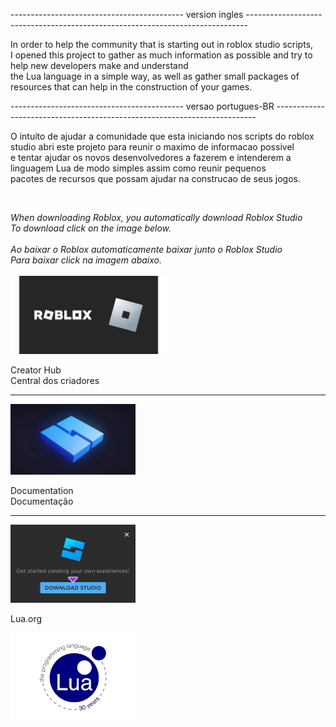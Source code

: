 -------------------------------------------  version ingles  ------------------------------------------------------------------------------
<p>
  In order to help the community that is starting out in roblox studio scripts, <br>I opened this project to gather as much information as possible and try to help new developers make and understand<br> the Lua language in a simple way, as well as gather small packages of resources that can help in the construction of your games.
</p>
-------------------------------------------  versao portugues-BR  -------------------------------------------------------------------------
<p>
  O intuito de ajudar a comunidade que esta iniciando nos scripts do roblox studio abri este projeto para reunir  o maximo de informacao possivel<br> e tentar ajudar os novos desenvolvedores a fazerem e intenderem a linguagem Lua de modo simples assim como reunir pequenos<br> pacotes de recursos que possam ajudar na construcao de seus jogos.
</p><br>


<i>When downloading Roblox, you automatically download Roblox Studio<br>To download click on the image below.</i><br><br>
<i>Ao baixar o Roblox automaticamente baixar junto o Roblox Studio<br>Para baixar click na imagem abaixo.</i><br><br>
<a href="https://www.roblox.com/download"><img src="/srcReadme/LogoRoblox.png" style="width: 250px;" ></a>


<p>
  Creator Hub<br>
  Central dos criadores
</P><hr>
  <a href="https://create.roblox.com/" ><img src="/srcReadme/script-roblox-studio.jpeg" style="width: 200px;"></a>


<p>
  Documentation<br>
  Documentação
</p><hr>
 <a href="https://create.roblox.com/docs/pt-br"><img src="/srcReadme/RobloxStudio.png" style="width: 200px;"></a>


<p>
  Lua.org
</p>
<a href="https://lua.org/"><img src="/srcReadme/LogoLua-1.png" style="width: 200px;"></a>


